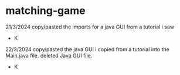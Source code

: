 # matching-game

21/3/2024
copy/pasted the imports for a java GUI from a tutorial i saw
- K

22/3/2024
copy/pasted the java GUI i copied from a tutorial into the Main.java file. deleted Java GUI file.
- K
